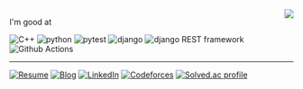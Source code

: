 <img align="right" src="https://user-images.githubusercontent.com/11611397/139045685-1fde3dbd-3b19-49ca-8adf-44bbd7a9485c.gif" />

I'm good at

![C++](https://img.shields.io/badge/C%2B%2B-00599C?logo=c%2B%2B)
![python](https://img.shields.io/badge/python-3776AB?logo=python&logoColor=white)
![pytest](https://img.shields.io/badge/pytest-white?logo=pytest)
![django](https://img.shields.io/badge/django-092E20?logo=django)
![django REST framework](https://img.shields.io/badge/django-REST-ff1709?logo=django)
![Github Actions](https://img.shields.io/badge/GitHub_Actions-2088FF?logo=github-actions&logoColor=white)

---

[![Resume](https://img.shields.io/badge/resume-black?logo=notion&logoColor=white)](https://bit.ly/seonghyeon)
[![Blog](https://img.shields.io/badge/blog-black?logo=github)](https://sh-cho.github.io/)
[![LinkedIn](https://img.shields.io/badge/LinkedIn-blue?logo=linkedin)](https://www.linkedin.com/in/seonghyeoncho/)
[![Codeforces](https://img.shields.io/badge/dynamic/json?&color=03A89E&logoColor=white&logo=codeforces&label=Codeforces&url=https://competitive-coding-api.herokuapp.com/api/codeforces/ghssh&query=%24.rating&cacheSeconds=259200)](https://codeforces.com/profile/ghssh)
[![Solved.ac profile](http://mazassumnida.herokuapp.com/api/mini/generate_badge?boj=ghssh1)](https://solved.ac/ghssh1)
